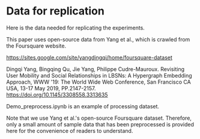 # Data for replication

Here is the data needed for replicating the experiments. 

This paper uses open-source data from Yang et al., which is crawled from the Foursquare website.

https://sites.google.com/site/yangdingqi/home/foursquare-dataset

Dingqi Yang, Bingqing Qu, Jie Yang, Philippe Cudre-Mauroux. Revisiting User Mobility and Social Relationships in LBSNs: A Hypergraph Embedding Approach, WWW '19: The World Wide Web Conference, San Francisco CA USA, 13-17 May 2019, PP.2147-2157. https://doi.org/10.1145/3308558.3313635

Demo_preprocess.ipynb is an example of processing dataset.

Note that we use Yang et al.'s open-source Foursquare dataset. Therefore, only a small amount of sample data that has been preprocessed is provided here for the convenience of readers to understand.
